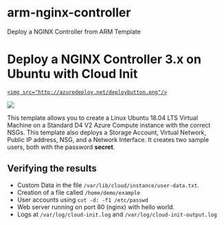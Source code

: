 # arm-nginx-controller
Deploy a NGINX Controller from ARM Template

# Deploy a NGINX Controller 3.x on Ubuntu with Cloud Init

<a href="https://portal.azure.com/#create/Microsoft.Template/uri/https%3A%2F%2Fraw.githubusercontent.com%2Ffchmainy%2Farm-nginx-controller%2Fmain%2Fazuredeploy.json?token=AB7KNNSIWUEBUVU73DNLT2K773PUM" target="_blank">

    <img src="http://azuredeploy.net/deploybutton.png"/>
</a>
<a href="http://armviz.io/#/?load=hhttps%3A%2F%2Fraw.githubusercontent.com%2Ffchmainy%2Farm-nginx-controller%2Fmain%2Fazuredeploy.json?token=AB7KNNSIWUEBUVU73DNLT2K773PUM" target="_blank">
    <img src="http://armviz.io/visualizebutton.png"/>
</a>

This template allows you to create a Linux Ubuntu 18.04 LTS Virtual Machine on a Standard D4 V2 Azure Compute instance with the correct NSGs. This template also deploys a Storage Account, Virtual Network, Public IP address, NSG, and a Network Interface. It creates two sample users, both with the password **secret**.

## Verifying the results
- Custom Data in the file `/var/lib/cloud/instance/user-data.txt`.
- Creation of a file called `/home/demo/example`
- User accounts using `cut -d: -f1 /etc/passwd`
- Web server running on port 80 (nginx) with hello world.
- Logs at `/var/log/cloud-init.log` and `/var/log/cloud-init-output.log`